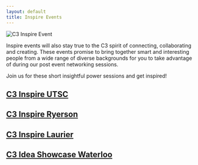 ```yaml
---
layout: default
title: Inspire Events
---
```

<div class="col-md-6 pull-right">
	<img src="http://i.imgur.com/hD5d5Pjl.jpg" alt="C3 Inspire Event" class="img-thumbnail img-responsive">
</div>

Inspire events will also stay true to the C3 spirit of connecting, collaborating and creating. These events promise to bring together smart and interesting people from a wide range of diverse backgrounds for you to take advantage of during our post event networking sessions.

Join us for these short insightful power sessions and get inspired!

## [C3 Inspire UTSC](/inspire/utsc)

## [C3 Inspire Ryerson](/inspire/ryerson)

## [C3 Inspire Laurier](/inspire/spring2013)

## [C3 Idea Showcase Waterloo](/inspire/ideashowcase2012)
